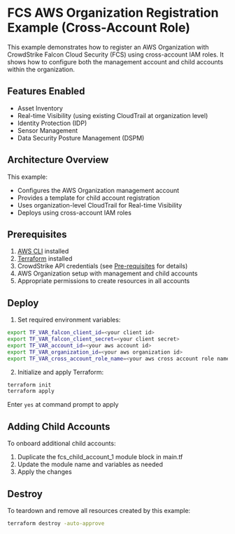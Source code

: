 # FCS AWS Organization Registration Example (Cross-Account Role)

This example demonstrates how to register an AWS Organization with CrowdStrike Falcon Cloud Security (FCS) using cross-account IAM roles. It shows how to configure both the management account and child accounts within the organization.

## Features Enabled

- Asset Inventory
- Real-time Visibility (using existing CloudTrail at organization level)
- Identity Protection (IDP)
- Sensor Management
- Data Security Posture Management (DSPM)

## Architecture Overview

This example:
- Configures the AWS Organization management account
- Provides a template for child account registration
- Uses organization-level CloudTrail for Real-time Visibility
- Deploys using cross-account IAM roles

## Prerequisites

1. [AWS CLI](https://docs.aws.amazon.com/cli/latest/userguide/install-cliv2.html) installed
2. [Terraform](https://learn.hashicorp.com/tutorials/terraform/install-cli) installed
3. CrowdStrike API credentials (see [Pre-requisites](../../README.md#pre-requisites) for details)
4. AWS Organization setup with management and child accounts
5. Appropriate permissions to create resources in all accounts

## Deploy

1. Set required environment variables:
```sh
export TF_VAR_falcon_client_id=<your client id>
export TF_VAR_falcon_client_secret=<your client secret>
export TF_VAR_account_id=<your aws account id>
export TF_VAR_organization_id=<your aws organization id>
export TF_VAR_cross_account_role_name=<your aws cross account role name>
```

2. Initialize and apply Terraform:
```sh
terraform init
terraform apply
```

Enter `yes` at command prompt to apply

## Adding Child Accounts
To onboard additional child accounts:

1. Duplicate the fcs_child_account_1 module block in main.tf
2. Update the module name and variables as needed
3. Apply the changes


## Destroy

To teardown and remove all resources created by this example:

```sh
terraform destroy -auto-approve
```
